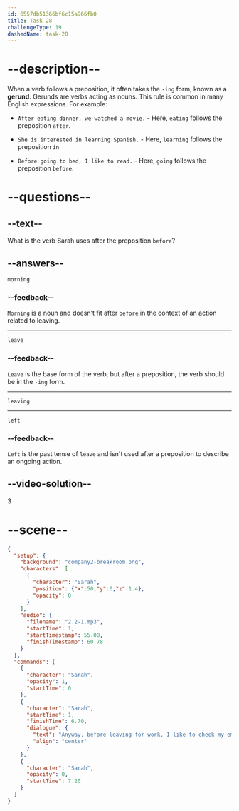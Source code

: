```yaml
---
id: 6557db51366bf6c15a966fb0
title: Task 28
challengeType: 19
dashedName: task-28
---
```


<!-- (Audio) Sarah: Anyway, before leaving for work, I like to check my emails and messages to see if there are any urgent updates from the team. -->

# --description--

When a verb follows a preposition, it often takes the `-ing` form, known as a **gerund**. Gerunds are verbs acting as nouns. This rule is common in many English expressions. For example:

- `After eating dinner, we watched a movie.` - Here, `eating` follows the preposition `after`.

- `She is interested in learning Spanish.` - Here, `learning` follows the preposition `in`.

- `Before going to bed, I like to read.` - Here, `going` follows the preposition `before`.

# --questions--

## --text--

What is the verb Sarah uses after the preposition `before`?

## --answers--

`morning`

### --feedback--

`Morning` is a noun and doesn't fit after `before` in the context of an action related to leaving.

---

`leave`

### --feedback--

`Leave` is the base form of the verb, but after a preposition, the verb should be in the `-ing` form.

---

`leaving`

---

`left`

### --feedback--

`Left` is the past tense of `leave` and isn't used after a preposition to describe an ongoing action.

## --video-solution--

3

# --scene--

```json
{
  "setup": {
    "background": "company2-breakroom.png",
    "characters": [
      {
        "character": "Sarah",
        "position": {"x":50,"y":0,"z":1.4},
        "opacity": 0
      }
    ],
    "audio": {
      "filename": "2.2-1.mp3",
      "startTime": 1,
      "startTimestamp": 55.08,
      "finishTimestamp": 60.78
    }
  },
  "commands": [
    {
      "character": "Sarah",
      "opacity": 1,
      "startTime": 0
    },
    {
      "character": "Sarah",
      "startTime": 1,
      "finishTime": 6.70,
      "dialogue": {
        "text": "Anyway, before leaving for work, I like to check my emails and messages to see if there are any urgent updates from the team.",
        "align": "center"
      }
    },
    {
      "character": "Sarah",
      "opacity": 0,
      "startTime": 7.20
    }
  ]
}
```
